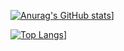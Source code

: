 [![Anurag's GitHub stats](https://github-readme-stats.vercel.app/api?username=sk421120&layout=compact)](https://github.com/anuraghazra/github-readme-stats)]

[![Top Langs](https://github-readme-stats.vercel.app/api/top-langs/?username=sk421120&layout=compact)](https://github.com/anuraghazra/github-readme-stats)]

